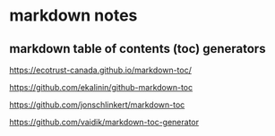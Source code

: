 # markdown notes

## markdown table of contents (toc) generators

https://ecotrust-canada.github.io/markdown-toc/

https://github.com/ekalinin/github-markdown-toc

https://github.com/jonschlinkert/markdown-toc

https://github.com/vaidik/markdown-toc-generator


